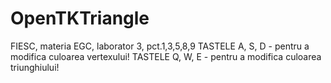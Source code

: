 # OpenTKTriangle
FIESC, materia EGC, laborator 3, pct.1,3,5,8,9
TASTELE A, S, D - pentru a modifica culoarea vertexului!
TASTELE Q, W, E - pentru a modifica culoarea triunghiului!

